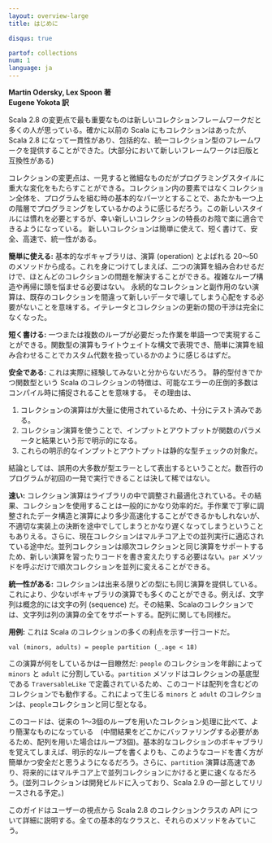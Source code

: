 ```yaml
---
layout: overview-large
title: はじめに

disqus: true

partof: collections
num: 1
language: ja
---
```


**Martin Odersky, Lex Spoon 著**<br>
**Eugene Yokota 訳**  

Scala 2.8 の変更点で最も重要なものは新しいコレクションフレームワークだと多くの人が思っている。確かに以前の Scala にもコレクションはあったが、Scala 2.8 になって一貫性があり、包括的な、統一コレクション型のフレームワークを提供することができた。(大部分において新しいフレームワークは旧版と互換性がある)

コレクションの変更点は、一見すると微細なものだがプログラミングスタイルに重大な変化をもたらすことができる。コレクション内の要素ではなくコレクション全体を、プログラムを組む時の基本的なパーツとすることで、あたかも一つ上の階層でプログラミングをしているかのように感じるだろう。この新しいスタイルには慣れを必要とするが、幸い新しいコレクションの特長のお陰で楽に適合できるようになっている。
新しいコレクションは簡単に使えて、短く書けて、安全、高速で、統一性がある。

**簡単に使える:** 基本的なボキャブラリは、演算 (operation) とよばれる 20〜50 のメソッドから成る。これを身につけてしまえば、二つの演算を組み合わせるだけで、ほとんどのコレクションの問題を解決することができる。複雑なループ構造や再帰に頭を悩ませる必要はない。
永続的なコレクションと副作用のない演算は、既存のコレクションを間違って新しいデータで壊してしまう心配をする必要がないことを意味する。イテレータとコレクションの更新の間の干渉は完全になくなった。

**短く書ける:** 一つまたは複数のループが必要だった作業を単語一つで実現することができる。関数型の演算もライトウェイトな構文で表現でき、簡単に演算を組み合わせることでカスタム代数を扱っているかのように感じるはずだ。 

**安全である:** これは実際に経験してみないと分からないだろう。
静的型付きでかつ関数型という Scala のコレクションの特徴は、可能なエラーの圧倒的多数はコンパイル時に捕捉されることを意味する。
その理由は、

<ol>
<li>コレクションの演算はが大量に使用されているため、十分にテスト済みである。</li>
<li>コレクション演算を使うことで、インプットとアウトプットが関数のパラメータと結果という形で明示的になる。</li>
<li>これらの明示的なインプットとアウトプットは静的な型チェックの対象だ。</li>
</ol>

結論としては、誤用の大多数が型エラーとして表出するということだ。数百行のプログラムが初回の一発で実行できることは決して稀ではない。

**速い:** コレクション演算はライブラリの中で調整され最適化されている。その結果、コレクションを使用することは一般的にかなり効率的だ。手作業で丁寧に調整されたデータ構造と演算により多少高速化することができるかもしれないが、不適切な実装上の決断を途中でしてしまうとかなり遅くなってしまうということもありえる。さらに、現在コレクションはマルチコア上での並列実行に適応されている途中だ。並列コレクションは順次コレクションと同じ演算をサポートするため、新しい演算を習ったりコードを書き変えたりする必要はない。`par` メソッドを呼ぶだけで順次コレクションを並列に変えることができる。

**統一性がある:** コレクションは出来る限りどの型にも同じ演算を提供している。これにより、少ないボキャブラリの演算でも多くのことができる。例えば、文字列は概念的には文字の列 (sequence) だ。その結果、Scalaのコレクションでは、文字列は列の演算の全てをサポートする。配列に関しても同様だ。

**用例:** これは Scala のコレクションの多くの利点を示す一行コードだ。

    val (minors, adults) = people partition (_.age < 18)

この演算が何をしているかは一目瞭然だ: `people` のコレクションを年齢によって　`minors` と `adult` に分割している。`partition` メソッドはコレクションの基底型である `TraversableLike` で定義されているため、このコードは配列を含むどのコレクションでも動作する。これによって生じる `minors` と `adult` のコレクションは、`people`コレクションと同じ型となる。

このコードは、従来の 1〜3個のループを用いたコレクション処理に比べて、より簡潔なものになっている　(中間結果をどこかにバッファリングする必要があるため、配列を用いた場合はループ3個)。基本的なコレクションのボキャブラリを覚えてしまえば、明示的なループを書くよりも、このようなコードを書く方が簡単かつ安全だと思うようになるだろう。さらに、`partition` 演算は高速であり、将来的にはマルチコア上で並列コレクションにかけると更に速くなるだろう。(並列コレクションは開発ビルドに入っており、Scala 2.9 の一部としてリリースされる予定。)

このガイドはユーザーの視点から Scala 2.8 のコレクションクラスの API について詳細に説明する。全ての基本的なクラスと、それらのメソッドをみていこう。
